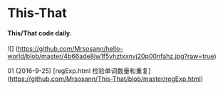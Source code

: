 # This-That
#### This/That code daily.
![] (https://github.com/Mrsosann/hello-world/blob/master/4b66ade8jw1f5yhztxxnvj20p00nfahz.jpg?raw=true)

01 (2016-9-25) [regExp.html 检验单词数量和重复] (https://github.com/Mrsosann/This-That/blob/master/regExp.html)
